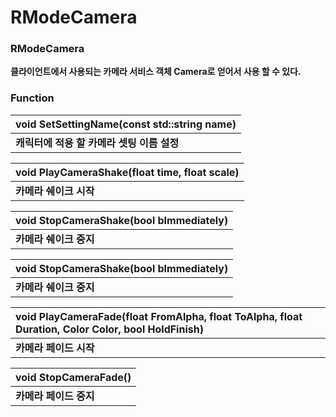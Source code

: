 # RModeCamera

### **RModeCamera**

**클라이언트에서 사용되는 카메라 서비스 객체 Camera로 얻어서 사용 할 수 있다.**  
  


### **Function**

| **void SetSettingName\(const std::string name\)** |
| :--- |
| **캐릭터에 적용 할 카메라 셋팅 이름 설정** |

| **void PlayCameraShake\(float time, float scale\)** |
| :--- |
| **카메라 쉐이크 시작** |

| **void StopCameraShake\(bool bImmediately\)** |
| :--- |
| **카메라 쉐이크 중지** |

| **void StopCameraShake\(bool bImmediately\)** |
| :--- |
| **카메라 쉐이크 중지** |

| **void PlayCameraFade\(float FromAlpha, float ToAlpha, float Duration, Color Color, bool HoldFinish\)** |
| :--- |
| **카메라 페이드 시작** |

| **void StopCameraFade\(\)** |
| :--- |
| **카메라 페이드 중지** |








